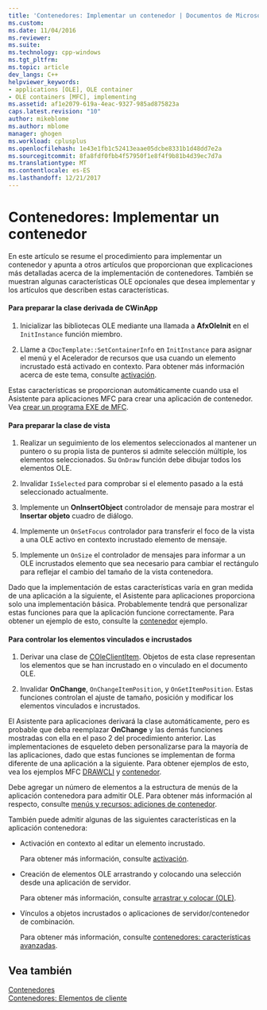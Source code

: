 ```yaml
---
title: 'Contenedores: Implementar un contenedor | Documentos de Microsoft'
ms.custom: 
ms.date: 11/04/2016
ms.reviewer: 
ms.suite: 
ms.technology: cpp-windows
ms.tgt_pltfrm: 
ms.topic: article
dev_langs: C++
helpviewer_keywords:
- applications [OLE], OLE container
- OLE containers [MFC], implementing
ms.assetid: af1e2079-619a-4eac-9327-985ad875823a
caps.latest.revision: "10"
author: mikeblome
ms.author: mblome
manager: ghogen
ms.workload: cplusplus
ms.openlocfilehash: 1e43e1fb1c52413eaae05dcbe8331b1d48dd7e2a
ms.sourcegitcommit: 8fa8fdf0fbb4f57950f1e8f4f9b81b4d39ec7d7a
ms.translationtype: MT
ms.contentlocale: es-ES
ms.lasthandoff: 12/21/2017
---
```

# <a name="containers-implementing-a-container"></a>Contenedores: Implementar un contenedor
En este artículo se resume el procedimiento para implementar un contenedor y apunta a otros artículos que proporcionan que explicaciones más detalladas acerca de la implementación de contenedores. También se muestran algunas características OLE opcionales que desea implementar y los artículos que describen estas características.  
  
#### <a name="to-prepare-your-cwinapp-derived-class"></a>Para preparar la clase derivada de CWinApp  
  
1.  Inicializar las bibliotecas OLE mediante una llamada a **AfxOleInit** en el `InitInstance` función miembro.  
  
2.  Llame a `CDocTemplate::SetContainerInfo` en `InitInstance` para asignar el menú y el Acelerador de recursos que usa cuando un elemento incrustado está activado en contexto. Para obtener más información acerca de este tema, consulte [activación](../mfc/activation-cpp.md).  
  
 Estas características se proporcionan automáticamente cuando usa el Asistente para aplicaciones MFC para crear una aplicación de contenedor. Vea [crear un programa EXE de MFC](../mfc/reference/mfc-application-wizard.md).  
  
#### <a name="to-prepare-your-view-class"></a>Para preparar la clase de vista  
  
1.  Realizar un seguimiento de los elementos seleccionados al mantener un puntero o su propia lista de punteros si admite selección múltiple, los elementos seleccionados. Su `OnDraw` función debe dibujar todos los elementos OLE.  
  
2.  Invalidar `IsSelected` para comprobar si el elemento pasado a la está seleccionado actualmente.  
  
3.  Implemente un **OnInsertObject** controlador de mensaje para mostrar el **Insertar objeto** cuadro de diálogo.  
  
4.  Implemente un `OnSetFocus` controlador para transferir el foco de la vista a una OLE activo en contexto incrustado elemento de mensaje.  
  
5.  Implemente un `OnSize` el controlador de mensajes para informar a un OLE incrustados elemento que sea necesario para cambiar el rectángulo para reflejar el cambio del tamaño de la vista contenedora.  
  
 Dado que la implementación de estas características varía en gran medida de una aplicación a la siguiente, el Asistente para aplicaciones proporciona solo una implementación básica. Probablemente tendrá que personalizar estas funciones para que la aplicación funcione correctamente. Para obtener un ejemplo de esto, consulte la [contenedor](../visual-cpp-samples.md) ejemplo.  
  
#### <a name="to-handle-embedded-and-linked-items"></a>Para controlar los elementos vinculados e incrustados  
  
1.  Derivar una clase de [COleClientItem](../mfc/reference/coleclientitem-class.md). Objetos de esta clase representan los elementos que se han incrustado en o vinculado en el documento OLE.  
  
2.  Invalidar **OnChange**, `OnChangeItemPosition`, y `OnGetItemPosition`. Estas funciones controlan el ajuste de tamaño, posición y modificar los elementos vinculados e incrustados.  
  
 El Asistente para aplicaciones derivará la clase automáticamente, pero es probable que deba reemplazar **OnChange** y las demás funciones mostradas con ella en el paso 2 del procedimiento anterior. Las implementaciones de esqueleto deben personalizarse para la mayoría de las aplicaciones, dado que estas funciones se implementan de forma diferente de una aplicación a la siguiente. Para obtener ejemplos de esto, vea los ejemplos MFC [DRAWCLI](../visual-cpp-samples.md) y [contenedor](../visual-cpp-samples.md).  
  
 Debe agregar un número de elementos a la estructura de menús de la aplicación contenedora para admitir OLE. Para obtener más información al respecto, consulte [menús y recursos: adiciones de contenedor](../mfc/menus-and-resources-container-additions.md).  
  
 También puede admitir algunas de las siguientes características en la aplicación contenedora:  
  
-   Activación en contexto al editar un elemento incrustado.  
  
     Para obtener más información, consulte [activación](../mfc/activation-cpp.md).  
  
-   Creación de elementos OLE arrastrando y colocando una selección desde una aplicación de servidor.  
  
     Para obtener más información, consulte [arrastrar y colocar (OLE)](../mfc/drag-and-drop-ole.md).  
  
-   Vínculos a objetos incrustados o aplicaciones de servidor/contenedor de combinación.  
  
     Para obtener más información, consulte [contenedores: características avanzadas](../mfc/containers-advanced-features.md).  
  
## <a name="see-also"></a>Vea también  
 [Contenedores](../mfc/containers.md)   
 [Contenedores: Elementos de cliente](../mfc/containers-client-items.md)


